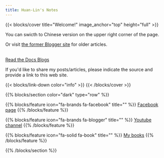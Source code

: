 ```yaml
---
title: Huan-Lin's Notes
---
```


{{< blocks/cover title="Welcome!" image_anchor="top" height="full" >}}
<p class="lead mt-1">You can swicth to Chinese version on the upper right corner of the page.</p>
</p>
<p class="lead mt-1">Or visit <a href="https://huanlintalk.com">the former Blogger site</a> for older articles.</p>
<br/> 
<a class="btn btn-lg btn-primary me-3 mb-4" href="/en/docs">
  Read the Docs <i class="fas fa-arrow-alt-circle-right ms-2"></i>
</a>
<a class="btn btn-lg btn-secondary me-3 mb-4" href="/en/blog">
  Blogs <i class="fa-brands fa-blogger ms-2 "></i>
</a>
<p class="lead mt-5">If you'd like to share my posts/articles, please indicate the source and provide a link to this web site.</p>
{{< blocks/link-down color="info" >}}
{{< /blocks/cover >}}

{{% blocks/section color="dark" type="row" %}}

{{% blocks/feature icon="fa-brands fa-facebook" title="" %}}
[Facebook page](https://www.facebook.com/huanlin.notes)
{{% /blocks/feature %}}

{{% blocks/feature icon="fa-brands fa-blogger" title="" %}}
[Youtube channel](https://www.youtube.com/@michael-tsai)
{{% /blocks/feature %}}

{{% blocks/feature icon="fa-solid fa-book" title="" %}}
[My books](https://play.google.com/store/books/author?id=%E8%94%A1%E7%85%A5%E9%BA%9F)
{{% /blocks/feature %}}

{{% /blocks/section %}}
